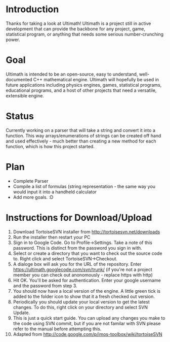# Introduction #

Thanks for taking a look at Ultimath! Ultimath is a project still in active development that can provide the backbone for any project, game, statistical program, or anything that needs some serious number-crunching power.

# Goal #

Ultimath is intended to be an open-source, easy to understand, well-documented C++ mathematical engine. Ultimath will hopefully be used in future applications including physics engines, games, statistical programs, educational programs, and a host of other projects that need a versatile, extensible engine.

# Status #

Currently working on a parser that will take a string and convert it into a function. This way arrays/enumerations of strings can be created off hand and used effectively - much better than creating a new method for each function, which is how this project started.

# Plan #

<ul>
<li>Complete Parser</li>
<li>Compile a list of formulas (string representation - the same way you would input it into a handheld calculator</li>
<li>Add more goals. :D </li>
</ul>

# Instructions for Download/Upload #
<ol>
<li>Download TortoiseSVN installer from <a href='http://tortoisesvn.net/downloads'>http://tortoisesvn.net/downloads</a></li>
<li>Run the installer then restart your PC</li>
<li>Sign in to Google Code. Go to Profile->Settings. Take a note of this password. This is distinct from the password you sign in with.</li>
<li>Select or create a directory that you want to check out the source code to. Right click and select TortoiseSVN->Checkout.</li>
<li>A dialoge box will ask you for the URL of the repository. Enter <a href='https://ultimath.googlecode.com/svn/trunk/'>https://ultimath.googlecode.com/svn/trunk/</a> (if you're not a project member you can check out anonomously - replace https with http)</li>
<li>Hit OK. You'll be asked for authentication. Enter your google username and the password from step 3.</li>
<li>You should now have a local version of the engine. A little green tick is added to the folder icon to show that it a fresh checked out version.</li>
<li>Periodically you should update your local version to get the latest changes. To do this, right click on your directory and select SVN Update.</li>
<li>This is just a quick start guide. You can upload any changes you make to the code using SVN commit, but if you are not familar with SVN please refer to the manual before attempting this.</li>
<li>Adapted from <a href='http://code.google.com/p/imos-toolbox/wiki/tortoiseSVN'>http://code.google.com/p/imos-toolbox/wiki/tortoiseSVN</a></li>
</ol>